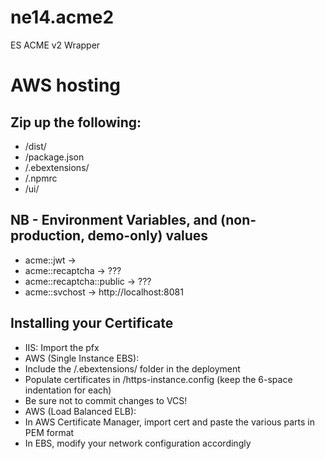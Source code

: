 # ne14.acme2
ES ACME v2 Wrapper

# AWS hosting
## Zip up the following:
 - /dist/
 - /package.json
 - /.ebextensions/
 - /.npmrc
 - /ui/

## NB - Environment Variables, and (non-production, demo-only) values
 - acme::jwt                ->  <Some random string>
 - acme::recaptcha          ->  ???
 - acme::recaptcha::public  ->  ???
 - acme::svchost            ->  http://localhost:8081

[//]: # (See https://www.google.com/recaptcha/admin#list)

## Installing your Certificate
 - IIS: Import the pfx
 - AWS (Single Instance EBS):
  - Include the /.ebextensions/ folder in the deployment
  - Populate certificates in /https-instance.config (keep the 6-space indentation for each)
  - Be sure not to commit changes to VCS!
 - AWS (Load Balanced ELB):
  - In AWS Certificate Manager, import cert and paste the various parts in PEM format
  - In EBS, modify your network configuration accordingly